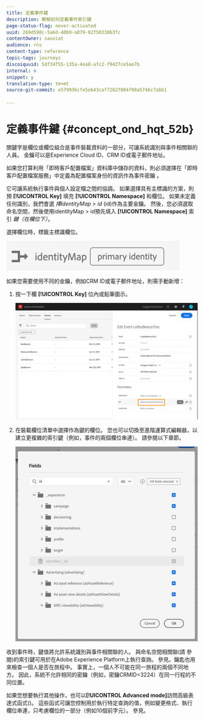 ```yaml
---
title: 定義事件鍵
description: 瞭解如何定義事件索引鍵
page-status-flag: never-activated
uuid: 269d590c-5a6d-40b9-a879-02f5033863fc
contentOwner: sauviat
audience: rns
content-type: reference
topic-tags: journeys
discoiquuid: 5df34f55-135a-4ea8-afc2-f9427ce5ae7b
internal: n
snippet: y
translation-type: tm+mt
source-git-commit: e579936cfe5eb43caf72627004f98a5746c7abb1

---
```



# 定義事件鍵 {#concept_ond_hqt_52b}

關鍵字是欄位或欄位組合是事件裝載資料的一部分，可讓系統識別與事件相關聯的人員。 金鑰可以是Experience Cloud ID、CRM ID或電子郵件地址。

如果您打算利用「即時客戶配置檔案」資料庫中儲存的資料，則必須選擇在「即時客戶配置檔案服務」中定義為配置檔案身份的資訊作為事件密鑰 [](https://docs.adobe.com/content/help/en/experience-platform/profile/home.html)。

它可讓系統執行事件與個人設定檔之間的協調。 如果選擇具有主標識的方案，則預 **[!UICONTROL Key]** 填充 **[!UICONTROL Namespace]** 和欄位。 如果未定義任何識別，我們會選 _擇identityMap > id_ (id)作為主要金鑰。 然後，您必須選取命名空間，然後使用identityMap > id預先填入 **[!UICONTROL Namespace]** 索引 _鍵（在欄位下）_。

選擇欄位時，標籤主標識欄位。

![](../assets/primary-identity.png)

如果您需要使用不同的金鑰，例如CRM ID或電子郵件地址，則需手動新增：

1. 按一下欄 **[!UICONTROL Key]** 位內或鉛筆圖示。

   ![](../assets/journey16.png)

1. 在裝載欄位清單中選擇作為鍵的欄位。 您也可以切換至進階運算式編輯器，以建立更複雜的索引鍵（例如，事件的兩個欄位串連）。 請參閱以下章節。

   ![](../assets/journey20.png)

收到事件時，鍵值將允許系統識別與事件相關聯的人。 與命名空間相關聯(請 [](../event/selecting-the-namespace.md)參閱)的索引鍵可用於在Adobe Experience Platform上執行查詢。 參見[](../building-journeys/about-orchestration-activities.md)。鑰匙也用來檢查一個人是否在旅程中。 事實上，一個人不可能在同一旅程的兩個不同地方。 因此，系統不允許相同的密鑰（例如，密鑰CRMID=3224）在同一行程的不同位置。

如果您想要執行其他操作，也可以&#x200B;**[!UICONTROL Advanced mode]**&#x200B;訪問高級表達式函式()。 這些函式可讓您控制用於執行特定查詢的值，例如變更格式、執行欄位串連，只考慮欄位的一部分（例如10個前字元）。 參見[](../expression/expressionadvanced.md)。
